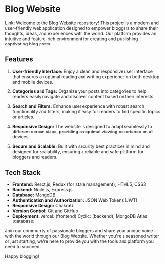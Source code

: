 # Blog Website
Link:
Welcome to the Blog Website repository! This project is a modern and user-friendly web application designed to empower bloggers to share their thoughts, ideas, and experiences with the world. Our platform provides an intuitive and feature-rich environment for creating and publishing captivating blog posts.

## Features

1. **User-friendly Interface:** Enjoy a clean and responsive user interface that ensures an optimal reading and writing experience on both desktop and mobile devices.

2. **Categories and Tags:** Organize your posts into categories  to help readers easily navigate and discover content based on their interests.

3. **Search and Filters:** Enhance user experience with robust search functionality and filters, making it easy for readers to find specific topics or articles.

4. **Responsive Design:** The website is designed to adapt seamlessly to different screen sizes, providing an optimal viewing experience on all devices.

5. **Secure and Scalable:** Built with security best practices in mind and designed for scalability, ensuring a reliable and safe platform for bloggers and readers.

## Tech Stack

- **Frontend:** React.js, Redux (for state management), HTML5, CSS3
- **Backend:** Node.js, Express.js
- **Database:** MongoDB
- **Authentication and Authorization:** JSON Web Tokens (JWT)
- **Responsive Design:** ChakraUi
- **Version Control:** Git and GitHub
- **Deployment:** vercel: (frontend) Cyclic: (backend), MongoDB Atlas (database)

Join our community of passionate bloggers and share your unique voice with the world through our Blog Website. Whether you're a seasoned writer or just starting, we're here to provide you with the tools and platform you need to succeed.

Happy blogging!
